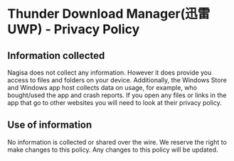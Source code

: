 ﻿# Thunder Download Manager(迅雷 UWP) - Privacy Policy

## Information collected 
Nagisa does not collect any information. However it does provide you access to 
files and folders on your device. Additionally, the Windows Store and 
Windows app host collects data on usage, for example, who bought/used the app 
and crash reports. If you open any files or links in the app that go to other
websites you will need to look at their privacy policy. 
 
## Use of information 
No information is collected or shared over the wire. We reserve the right to 
make changes to this policy. Any changes to this policy will be updated. 
 
